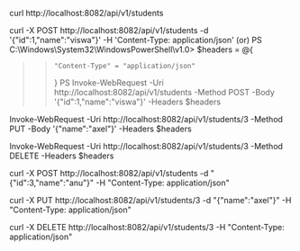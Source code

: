 curl http://localhost:8082/api/v1/students

curl -X POST http://localhost:8082/api/v1/students -d '{"id":1,"name":"viswa"}' -H 'Content-Type: application/json'
(or)
PS C:\Windows\System32\WindowsPowerShell\v1.0> $headers = @{
>>     "Content-Type" = "application/json"
>> }
>>PS Invoke-WebRequest -Uri http://localhost:8082/api/v1/students -Method POST -Body '{"id":1,"name":"viswa"}' -Headers $headers


Invoke-WebRequest -Uri http://localhost:8082/api/v1/students/3 -Method PUT -Body '{"name":"axel"}' -Headers $headers

Invoke-WebRequest -Uri http://localhost:8082/api/v1/students/3 -Method DELETE -Headers $headers




curl -X POST http://localhost:8082/api/v1/students -d "{\"id\":3,\"name\":\"anu\"}" -H "Content-Type: application/json"

curl -X PUT http://localhost:8082/api/v1/students/3 -d "{\"name\":\"axel\"}" -H "Content-Type: application/json"

curl -X DELETE http://localhost:8082/api/v1/students/3 -H "Content-Type: application/json"                              
